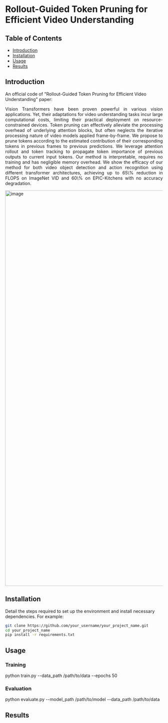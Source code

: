# Rollout-Guided Token Pruning for Efficient Video Understanding
## Table of Contents

- [Introduction](#introduction)
- [Installation](#installation)
- [Usage](#usage)
- [Results](#results)

## Introduction
An official code of "Rollout-Guided Token Pruning for Efficient Video Understanding" paper:
<p align="justify"> 
  Vision Transformers have been proven powerful in various vision applications. Yet, their adaptations for video understanding tasks incur large computational costs, limiting their practical deployment on resource-constrained devices. Token pruning can effectively alleviate the processing overhead of underlying attention blocks, but often neglects the iterative processing nature of video models applied frame-by-frame. We propose to prune tokens according to the estimated contribution of their corresponding tokens in previous frames to previous predictions. We leverage attention rollout and token tracking to propagate token importance of previous outputs to current input tokens. Our method is interpretable, requires no training and has negligible memory overhead. We show the efficacy of our method for both video object detection and action recognition using different transformer architectures, achieving up to 65\% reduction in FLOPS on ImageNet VID and 60\% on EPIC-Kitchens with no accuracy degradation.
</p>
<img width="1266" alt="image" src="https://github.com/user-attachments/assets/9cecf0b4-9370-40e3-bc51-e66352a2718b" />

## Installation

Detail the steps required to set up the environment and install necessary dependencies. For example:

```bash
git clone https://github.com/your_username/your_project_name.git
cd your_project_name
pip install -r requirements.txt
```

## Usage
### Training
python train.py --data_path /path/to/data --epochs 50

### Evaluation
python evaluate.py --model_path /path/to/model --data_path /path/to/data

## Results

